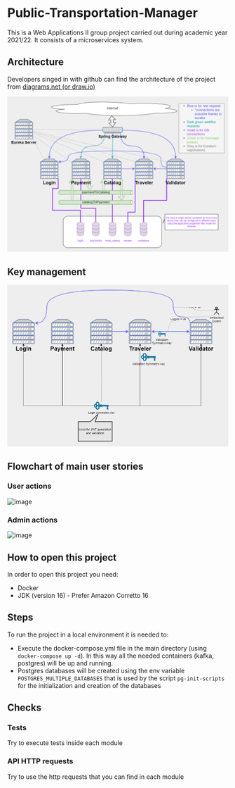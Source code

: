 # Public-Transportation-Manager

This is a Web Applications II group project carried out during academic year 2021/22. It consists of a microservices
system.

## Architecture

Developers singed in with github can find the architecture of the project
from [diagrams.net (or draw.io)](https://app.diagrams.net/)

![image](./doc/WA2_Public_travelservice-System_architecture.png)

## Key management

![image](./doc/WA2_Public_travelservice-Key_management.png)

## Flowchart of main user stories

### User actions

![image](https://user-images.githubusercontent.com/62254235/213910702-1c882558-7684-47a2-9d76-87433151f4c0.png)

### Admin actions

![image](https://user-images.githubusercontent.com/62254235/213910665-37169195-a188-4072-87db-d20828c736ac.png)

## How to open this project

In order to open this project you need:

- Docker
- JDK (version 16) - Prefer Amazon Corretto 16

## Steps

To run the project in a local environment it is needed to:

- Execute the docker-compose.yml file in the main directory (using `docker-compose up -d`). In this way all the needed
  containers (kafka, postgres) will be up and running.
- Postgres databases will be created using the env variable `POSTGRES_MULTIPLE_DATABASES` that is used by the
  script `pg-init-scripts` for the initialization and creation of the databases

## Checks

### Tests

Try to execute tests inside each module

### API HTTP requests

Try to use the http requests that you can find in each module
